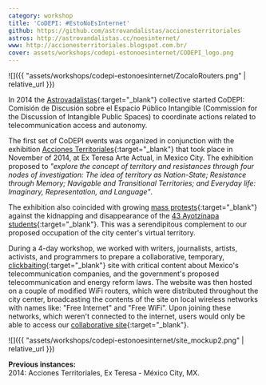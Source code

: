 ```yaml
---
category: workshop
title: 'CoDEPI: #EstoNoEsInternet'
github: https://github.com/astrovandalistas/accionesterritoriales
astros: http://astrovandalistas.cc/noesinternet/
www: http://accionesterritoriales.blogspot.com.br/
cover: assets/workshops/codepi-estonoesinternet/CODEPI_logo.png
---
```

![]({{ "assets/workshops/codepi-estonoesinternet/ZocaloRouters.png" | relative_url }})

In 2014 the [Astrovadalistas](http://astrovandalistas.cc/){:target="_blank"} collective started CoDEPI: Comisión de Discusión sobre el Espacio Público Intangible (Commission for the Discussion of Intangible Public Spaces) to coordinate actions related to telecommunication access and autonomy.

The first set of CoDEPI events was organized in conjunction with the exhibition [Acciones Territoriales](https://accionesterritoriales.blogspot.mx/){:target="_blank"} that took place in November of 2014, at Ex Teresa Arte Actual, in Mexico City. The exhibition proposed to *"explore the concept of territory and resistances through four nodes of investigation: The idea of territory as Nation-State; Resistance through Memory; Navigable and Transitional Territories; and Everyday life: Imaginary, Representation, and Language"*.

The exhibition also coincided with growing [mass protests](http://www.theguardian.com/world/2014/nov/09/mexico-demonstration-43-students-confirmed-massacred){:target="_blank"} against the kidnapping and disappearance of the [43 Ayotzinapa students](http://en.wikipedia.org/wiki/2014_Iguala_mass_kidnapping){:target="_blank"}. This was a serendipitous complement to our proposed occupation of the city center's virtual territory.

During a 4-day workshop, we worked with writers, journalists, artists, activists, and programmers to prepare a collaborative, temporary, [clickbaiting](http://en.wikipedia.org/wiki/Clickbait){:target="_blank"} site with critical content about Mexico's telecommunication companies, and the government's proposed telecommunication and energy reform laws. The website was then hosted on a couple of modified WiFi routers, which were distributed throughout the city center, broadcasting the contents of the site on local wireless networks with names like: "Free Internet" and "Free WiFi". Upon joining these networks, which weren't connected to the internet, users would only be able to access our [collaborative site](http://estonoesinternet.astrovandalistas.cc/){:target="_blank"}.

![]({{ "assets/workshops/codepi-estonoesinternet/site_mockup2.png" | relative_url }})

**Previous instances:**  
2014: Acciones Territoriales, Ex Teresa - México City, MX.

